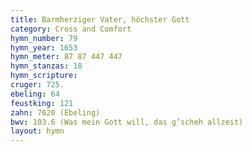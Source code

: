 ```yaml
---
title: Barmherziger Vater, höchster Gott
category: Cross and Comfort
hymn_number: 79
hymn_year: 1653
hymn_meter: 87 87 447 447
hymn_stanzas: 18
hymn_scripture: 
cruger: 725.
ebeling: 64
feustking: 121
zahn: 7620 (Ebeling)
bwv: 103.6 (Was mein Gott will, das g’scheh allzeit)
layout: hymn
---
```

<br>

